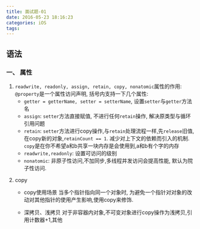```yaml
---
title: 面试题-01
date: 2016-05-23 18:16:23
categories: iOS
tags:
---
```


## 语法
### 一、 属性
1. `readwrite, readonly, assign, retain, copy, nonatomic`属性的作用:
    `@property`是一个属性访问声明, 括号内支持一下几个属性:
    * `getter = getterName, setter = setterName`, 设置`setter`与`getter`方法名
    *  `assign`: `setter`方法直接赋值, 不进行任何`retain`操作, 解决原类型与循环引用问题
    *  `retain`: `setter`方法进行copy操作,与`retain`处理流程一样,先`release`旧值,在copy新的对象,`retainCount == 1`. 减少对上下文的依赖而引入的机制. `copy`是在你不希望a和b共享一块内存是会使用到,a和b有个字的内存
    *  `readwrite,readonly`: 设置可访问的级别
    *  `nonatomic`: 非原子性访问,不加同步,多线程并发访问会提高性能, 默认为院子性访问.

<!-- more -->

2. copy
    * copy使用场景
        当多个指针指向同一个对象时, 为避免一个指针对对象的改动对其他指针的使用产生影响,使用copy来修饰.
        
    * 深拷贝、浅拷贝
        对于非容器内对象,不可变对象进行copy操作为浅拷贝,引用计数器+1,其他
        



